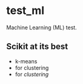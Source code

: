 # test_ml
Machine Learning (ML) test.
## Scikit at its best
*  k-means
*  for clustering
*  for _clustering_
